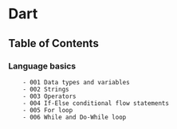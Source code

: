 # Dart

## Table of Contents

### Language basics

        - 001 Data types and variables
        - 002 Strings
        - 003 Operators
        - 004 If-Else conditional flow statements
        - 005 For loop
        - 006 While and Do-While loop
